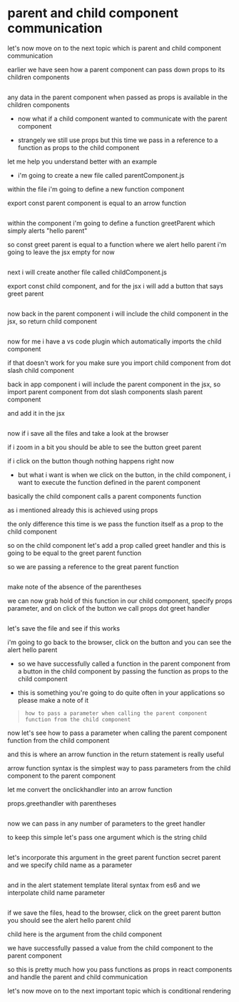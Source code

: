 # parent and child component communication

let's now move on to the next topic which is parent and child component communication

earlier we have seen how a parent component can pass down props to its children components

```js

```

any data in the parent component when passed as props is available in the children components

- now what if a child component wanted to communicate with the parent component

- strangely we still use props but this time we pass in a reference to a function as props to the child component

let me help you understand better with an example

- i'm going to create a new file called parentComponent.js

within the file i'm going to define a new function component

export const parent component is equal to an arrow function

```js

```

within the component i'm going to define a function greetParent which simply alerts "hello parent"

so const greet parent is equal to a function where we alert hello parent i'm going to leave the jsx empty for now

```js

```

next i will create another file called childComponent.js

export const child component, and for the jsx i will add a button that says greet parent

```js

```

now back in the parent component i will include the child component in the jsx, so return child component

```js

```

now for me i have a vs code plugin which automatically imports the child component

if that doesn't work for you make sure you import child component from dot slash child component

back in app component i will include the parent component in the jsx, so import parent component from dot slash components slash parent component

and add it in the jsx

```js

```

now if i save all the files and take a look at the browser

if i zoom in a bit you should be able to see the button greet parent

if i click on the button though nothing happens right now

- but what i want is when we click on the button, in the child component, i want to execute the function defined in the parent component

basically the child component calls a parent components function

as i mentioned already this is achieved using props

the only difference this time is we pass the function itself as a prop to the child component

so on the child component let's add a prop called greet handler and this is going to be equal to the greet parent function

so we are passing a reference to the great parent function

```js

```

make note of the absence of the parentheses

we can now grab hold of this function in our child component, specify props parameter, and on click of the button we call props dot greet handler

```js

```

let's save the file and see if this works

i'm going to go back to the browser, click on the button and you can see the alert hello parent

- so we have successfully called a function in the parent component from a button in the child component by passing the function as props to the child component

- this is something you're going to do quite often in your applications so please make a note of it

> `how to pass a parameter when calling the parent component function from the child component`

now let's see how to pass a parameter when calling the parent component function from the child component

and this is where an arrow function in the return statement is really useful

arrow function syntax is the simplest way to pass parameters from the child component to the parent component

let me convert the onclickhandler into an arrow function

props.greethandler with parentheses

```js

```

now we can pass in any number of parameters to the greet handler

to keep this simple let's pass one argument which is the string child

```js

```

let's incorporate this argument in the greet parent function secret parent and we specify child name as a parameter

```js

```

and in the alert statement
template literal syntax
from es6 and we interpolate child name parameter

```js

```

if we save the files, head to the browser, click on the greet parent button
you should see the alert hello parent child

child here is the argument from the
child component

we have successfully passed a value from the child component to the parent
component

so this is pretty much how you pass functions as props in react components
and handle the parent and child communication

let's now move on to the next important
topic which is conditional rendering